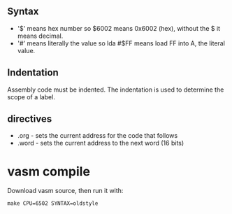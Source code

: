 ## Syntax

- '$' means hex number so $6002 means 0x6002 (hex), without the $ it means decimal.
- '#' means literally the value so lda #$FF means load FF into A, the literal value.

## Indentation
Assembly code must be indented. The indentation is used to determine the scope of a label.

## directives
- .org - sets the current address for the code that follows
- .word - sets the current address to the next word (16 bits)


# vasm compile


Download vasm source, then run it with:

```
make CPU=6502 SYNTAX=oldstyle
```